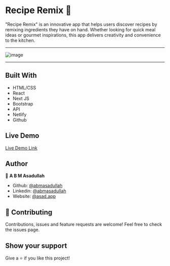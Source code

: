 # Recipe Remix 🍔

"Recipe Remix" is an innovative app that helps users discover recipes by remixing ingredients they have on hand. Whether looking for quick meal ideas or gourmet inspirations, this app delivers creativity and convenience to the kitchen.
<hr/>

![image](https://github.com/user-attachments/assets/75944f01-46c4-4225-80b9-e3ead5a2af85)


<hr />

## Built With

- HTML/CSS
- React
- Next JS
- Bootstrap
- API
- Netlify
- Github

## Live Demo

[Live Demo Link](https://recipe-remix-app.netlify.app/)

## Author

👤 **A B M Asadullah**

- Github: [@abmasadullah](https://github.com/abmasadullah)
- Linkedin: [@abmasadullah](https://www.linkedin.com/in/abmasadullah)
- Website: [@asad.app](https://asad.app/)


## 🤝 Contributing

Contributions, issues and feature requests are welcome!
Feel free to check the issues page.

## Show your support

Give a ⭐️ if you like this project!
